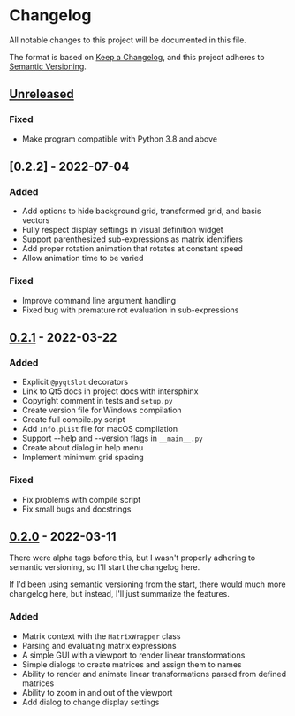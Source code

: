 # Changelog

All notable changes to this project will be documented in this file.

The format is based on [Keep a Changelog](https://keepachangelog.com/en/1.0.0/),
and this project adheres to [Semantic Versioning](https://semver.org/spec/v2.0.0.html).

## [Unreleased]

### Fixed

- Make program compatible with Python 3.8 and above

## [0.2.2] - 2022-07-04

### Added

- Add options to hide background grid, transformed grid, and basis vectors
- Fully respect display settings in visual definition widget
- Support parenthesized sub-expressions as matrix identifiers
- Add proper rotation animation that rotates at constant speed
- Allow animation time to be varied

### Fixed

- Improve command line argument handling
- Fixed bug with premature rot evaluation in sub-expressions

## [0.2.1] - 2022-03-22

### Added 

- Explicit `@pyqtSlot` decorators
- Link to Qt5 docs in project docs with intersphinx
- Copyright comment in tests and `setup.py`
- Create version file for Windows compilation
- Create full compile.py script
- Add `Info.plist` file for macOS compilation
- Support --help and --version flags in `__main__.py`
- Create about dialog in help menu
- Implement minimum grid spacing

### Fixed

- Fix problems with compile script
- Fix small bugs and docstrings

## [0.2.0] - 2022-03-11

There were alpha tags before this, but I wasn't properly adhering to semantic versioning, so I'll start the changelog here.

If I'd been using semantic versioning from the start, there would much more changelog here, but instead, I'll just summarize the features.

### Added

- Matrix context with the `MatrixWrapper` class
- Parsing and evaluating matrix expressions
- A simple GUI with a viewport to render linear transformations
- Simple dialogs to create matrices and assign them to names
- Ability to render and animate linear transformations parsed from defined matrices
- Ability to zoom in and out of the viewport
- Add dialog to change display settings

[Unreleased]: https://github.com/DoctorDalek1963/lintrans/compare/v0.2.1...HEAD
[0.2.1]: https://github.com/DoctorDalek1963/lintrans/compare/v0.2.0...v0.2.1
[0.2.0]: https://github.com/DoctorDalek1963/lintrans/compare/13600cc6ff6299dc4a8101a367bc52fe08607554...v0.2.0
